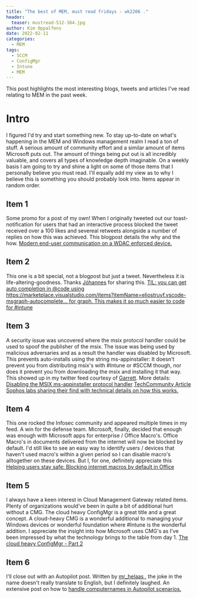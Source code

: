 ```yaml
---
title: "The best of MEM, must read fridays - wk2206 ."
header:
  teaser: mustread-512-384.jpg
author: Kim Oppalfens
date: 2022-02-11
categories:
  - MEM
tags:
  - SCCM
  - ConfigMgr
  - Intune
  - MEM
---
```


This post highlights the most interesting blogs, tweets and articles I've read relating to MEM in the past week.

# Intro #

I figured I'd try and start something new. To stay up-to-date on what's happening in the MEM and Windows management realm I read a ton of stuff. A serious amount of community effort and a similar amount of items Microsoft puts out. The amount of things being put out is all incredibly valuable, and covers all types of knowledge depth imaginable. On a weekly basis I am going to try and shine a light on some of those items that I personally believe you must read. I'll equally add my view as to why I believe this is something you should probably look into. Items appear in random order.

## Item 1 ##
Some promo for a post of my own! When I originally tweeted out our toast-notification for users that had an interactive process blocked the tweet received over a 100 likes and severeal retweets alongside a number of replies on how this was achieved. This blogpost details the why and the how. [Modern end-user communication on a WDAC enforced device.](https://www.oscc.be/mem/wdac/Modern-end-user-communication-on-a-WDAC-enforced-device/)

## Item 2 ##
This one is a bit special, not a blogpost but just a tweet. Nevertheless it is life-altering-goodness. Thanks [Jóhannes](https://twitter.com/jgkps)  for sharing this. [TIL: you can get auto completion in @code using https://marketplace.visualstudio.com/items?itemName=eliostruyf.vscode-msgraph-autocomplete… for graph. This makes it so much easier to code for #intune](https://twitter.com/jgkps/status/1490013927941492741)

## Item 3 ##
A security issue was uncovered where the msix protocol handler could be used to spoof the publisher of the msix. The issue was being used by malicious adversaries and as a result the handler was disabled by Microsoft. This prevents auto-installs using the string ms-appinstaller:
It doesn't prevent you from distributing msix's with #Intune or #SCCM though, nor does it prevent you from downloading the msix and installing it that way. This showed up in my twitter feed courtesy of [Garrett](https://twitter.com/gwchandler).
More details:
[Disabling the MSIX ms-appinstaller protocol handler](https://twitter.com/gwchandler/status/1489738026162868226)
[TechCommunity Article](https://techcommunity.microsoft.com/t5/windows-it-pro-blog/disabling-the-msix-ms-appinstaller-protocol-handler/ba-p/3119479)
[Sophos labs sharing their find with technical details on how this works.](https://news.sophos.com/en-us/2021/11/11/bazarloader-call-me-back-attack-abuses-windows-10-apps-mechanism/)


## Item 4 ##
This one rocked the Infosec community and appeared multiple times in my feed. A win for the defense team. Microsoft, finally, decided that enough was enough with Microsoft apps for enterprise / Office Macro's. Office Macro's in documents delivered from the internet will now be blocked by default. I'd still like to see an easy way to identify  users / devices that haven't used macro's within a given period so I can disable macro's alltogether on these devices. But I, for one, definitely appreciate this [Helping users stay safe: Blocking internet macros by default in Office](https://techcommunity.microsoft.com/t5/microsoft-365-blog/helping-users-stay-safe-blocking-internet-macros-by-default-in/ba-p/3071805?utm_source=dlvr.it&utm_medium=twitter)

## Item 5 ##
I always have a keen interest in Cloud Management Gateway related items. Plenty of organizations would've been in quite a bit of additional hurt without a CMG. The cloud heavy ConfigMgr is a great title and a great concept. A cloud-heavy CMG is a wonderful additional to managing your Windows devices or wonderful foundation where #Intune is the wonderful addition. I appreciate the insight into how Microsoft uses CMG's as I've been impressed by what the technology brings to the table from day 1. [The cloud heavy ConfigMgr - Part 2](https://techcommunity.microsoft.com/t5/device-management-in-microsoft/vmss-based-cmgs-and-the-cloud-heavy-configmgr-part-2/ba-p/3095255)


## Item 6 ##
I'll close out with an Autopilot post. Written by [mr_helaas ](https://twitter.com/mr_helaas), the joke in the name doesn't really translate to English, but I definitely laughed. An extensive post on how to [handle computernames in Autopilot scenarios.](https://endpointcave.com/set-up-the-missing-naming-convention-to-increment-your-autopilot-devices/) 








